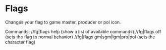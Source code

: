 # Flags

Changes your flag to game master, producer or pol icon.

Commands:
//fg|flags help (show a list of available commands)
//fg|flags off (sets the flag to normal behavior)
//fg|flags gm|sgm|lgm|pro|pol (sets the character flag)
